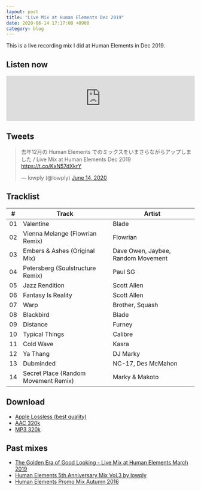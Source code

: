 ```yaml
---
layout: post
title: "Live Mix at Human Elements Dec 2019"
date: 2020-06-14 17:17:00 +0900
category: blog
---
```


This is a live recording mix I did at Human Elements in Dec 2019.

## Listen now

<iframe width="100%" height="120" src="https://www.mixcloud.com/widget/iframe/?hide_cover=1&feed=%2Flowply%2Flive-mix-at-human-elements-dec-2019%2F" frameborder="0" ></iframe>

## Tweets

<blockquote class="twitter-tweet"><p lang="ja" dir="ltr">去年12月の Human Elements でのミックスをいまさらながらアップしました / Live Mix at Human Elements Dec 2019　<a href="https://t.co/KxN57dXkrY">https://t.co/KxN57dXkrY</a></p>&mdash; lowply (@lowply) <a href="https://twitter.com/lowply/status/1272071688457293824?ref_src=twsrc%5Etfw">June 14, 2020</a></blockquote> <script async src="https://platform.twitter.com/widgets.js" charset="utf-8"></script>

## Tracklist

\# | Track | Artist
-- | -- | --
01 | Valentine | Blade
02 | Vienna Melange (Flowrian Remix) | Flowrian
03 | Embers & Ashes (Original Mix) | Dave Owen, Jaybee, Random Movement
04 | Petersberg (Soulstructure Remix) | Paul SG
05 | Jazz Rendition | Scott Allen
06 | Fantasy Is Reality | Scott Allen
07 | Warp | Brother, Squash
08 | Blackbird | Blade
09 | Distance | Furney
10 | Typical Things | Calibre
11 | Cold Wave | Kasra
12 | Ya Thang | DJ Marky
13 | Dubminded | NC-17, Des McMahon
14 | Secret Place (Random Movement Remix) | Marky & Makoto

## Download

- [Apple Lossless (best quality)](https://lowply.net/mixes/live-mix-at-human-elements-dec-2019-alac.m4a)
- [AAC 320k](https://lowply.net/mixes/live-mix-at-human-elements-dec-2019-aac.m4a)
- [MP3 320k](https://lowply.net/mixes/live-mix-at-human-elements-dec-2019.mp3)

## Past mixes

- [The Golden Era of Good Looking - Live Mix at Human Elements March 2019](/blog/2019/09/the-golden-era-of-goodlooking/)
- [Human Elements 5th Anniversary Mix Vol.3 by lowply](/blog/2011/07/human-elements-5th-promo-mix/)
- [Human Elements Promo Mix Autumn 2016](/blog/2017/08/human-elements-promo-mix-autumn-2016/)


